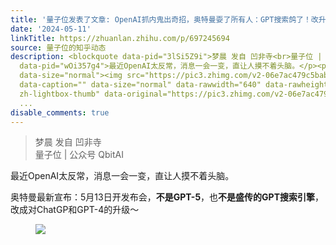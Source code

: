 ```yaml
---
title: '量子位发表了文章: OpenAI抓内鬼出奇招，奥特曼耍了所有人：GPT搜索鸽了！改升级GPT-4'
date: '2024-05-11'
linkTitle: https://zhuanlan.zhihu.com/p/697245694
source: 量子位的知乎动态
description: <blockquote data-pid="3lSi5Z9i">梦晨 发自 凹非寺<br>量子位 | 公众号 QbitAI</blockquote><p
  data-pid="wOi357g4">最近OpenAI太反常，消息一会一变，直让人摸不着头脑。</p><p data-pid="RDS8aAWW">奥特曼最新宣布：5月13日开发布会，<b>不是GPT-5</b>，也<b>不是盛传的GPT搜索引擎</b>，改成对ChatGP和GPT-4的升级～</p><figure
  data-size="normal"><img src="https://pic3.zhimg.com/v2-06e7ac479c5bab8bad9f43afea08b90a_1440w.jpg"
  data-caption="" data-size="normal" data-rawwidth="640" data-rawheight="280" class="origin_image
  zh-lightbox-thumb" data-original="https://pic3.zhimg.com/v2-06e7ac479c5bab8bad9f43afea08b90a_r.jpg"
  ...
disable_comments: true
---
```

<blockquote data-pid="3lSi5Z9i">梦晨 发自 凹非寺<br>量子位 | 公众号 QbitAI</blockquote><p data-pid="wOi357g4">最近OpenAI太反常，消息一会一变，直让人摸不着头脑。</p><p data-pid="RDS8aAWW">奥特曼最新宣布：5月13日开发布会，<b>不是GPT-5</b>，也<b>不是盛传的GPT搜索引擎</b>，改成对ChatGP和GPT-4的升级～</p><figure data-size="normal"><img src="https://pic3.zhimg.com/v2-06e7ac479c5bab8bad9f43afea08b90a_1440w.jpg" data-caption="" data-size="normal" data-rawwidth="640" data-rawheight="280" class="origin_image zh-lightbox-thumb" data-original="https://pic3.zhimg.com/v2-06e7ac479c5bab8bad9f43afea08b90a_r.jpg" ...